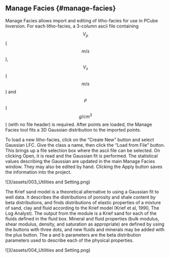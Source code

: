 ## Manage Facies {#manage-facies}

Manage Facies allows import and editing of litho-facies for use in PCube Inversion. For each litho-facies, a 3-column ascii file containing $$V_p$$ \($$m/s$$\), $$V_s$$ \($$m/s$$\) and $$\rho$$ \($$g /cm^3$$\) \(with no file header\) is required. After points are loaded, the Manage Facies tool fits a 3D Gaussian distribution to the imported points.

To load a new litho-facies, click on the “Create New” button and select Gaussian LFC. Give the class a name, then click the “Load from File” button. This brings up a file selection box where the ascii file can be selected. On clicking Open, it is read and the Gaussian fit is performed. The statistical values describing the Gaussian are updated in the main Manage Facies window. They may also be edited by hand. Clicking the Apply button saves the information into the project.

![](/assets/003_Utilities and Setting.png)

The Krief sand model is a theoretical alternative to using a Gaussian fit to well data. It describes the distributions of porosity and shale content by beta distributions, and finds distributions of elastic properties of a mixture of sand, clay and fluid according to the Krief model \(Krief et al, 1990, The Log Analyst\). The output from the module is a Krief sand for each of the fluids defined in the fluid box. Mineral and fluid properties \(bulk modulus, shear modulus, density, and saturation as appropriate\) are defined by using the buttons with three dots, and new fluids and minerals may be added with the plus button. The a and b parameters are the beta distribution parameters used to describe each of the physical properties.

![](/assets/004_Utilities and Setting.png)

